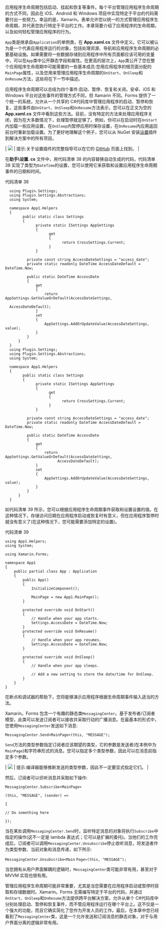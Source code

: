 应用程序生命周期包括启动、挂起和恢复等事件。每个平台管理应用程序生命周期的方式不同，因此在 iOS、Android 和 Windows 项目中实现特定于平台的代码需要付出一些努力。幸运的是，Xamarin。表单允许您以统一的方式管理应用程序生命周期，并代表您执行特定于平台的工作。本章简要介绍了应用程序的生命周期，以及如何轻松管理应用程序的行为。

`App`类是继承自`Application`的单例类，在 **App.xaml.cs** 文件中定义。它可以被认为是一个代表应用程序运行的对象，包括处理资源、导航和应用程序生命周期的必要基础设施。如果需要将一些数据存储到应用程序中所有页面都应该可用的变量中，可以在`App`类中公开静态字段和属性。在更高的层次上，`App`类公开了您在整个应用程序生命周期中可能需要的一些基本成员:您用应用程序的根页面分配的`MainPage`属性，以及您用来管理应用程序生命周期的`OnStart`、`OnSleep`和`OnResume`方法，这些将在下一节中描述。

应用程序生命周期可以总结为四个事件:启动、暂停、恢复和关闭。安卓、iOS 和 Windows 平台对这些事件的管理方式不同，但 Xamarin 不同。Forms 提供了一个统一的系统，允许从一个共享的 C#代码库中管理应用程序的启动、暂停和恢复。这些事件由`OnStart`、`OnSleep`和`OnResume`方法表示，您可以在正文为空的 **App.xaml.cs** 文件中看到这些方法。目前，没有特定的方法来处理应用程序关闭，因为在大多数情况下，处理暂停就足够了。例如，你可以在启动时在`OnStart`内加载一些应用设置，在`OnSleep`内暂停应用时保存设置，在`OnResume`内应用返回前台时重新加载设置。为了更好地理解这个例子，您可以从 NuGet 安装[设置](https://www.nuget.org/packages/Xam.Plugins.Settings/)插件到解决方案中的所有项目。

| ![](../Images/tip.png) | 提示:关于设置插件的完整指导可以在它的 [GitHub](https://github.com/jamesmontemagno/SettingsPlugin) 页面上找到。 |

在**助手\设置. cs** 文件中，用代码清单 38 的内容替换自动生成的代码，代码清单 38 实现了类型为`DateTime`的设置，您可以使用它来获取和设置应用程序生命周期事件的日期和时间。

代码清单 38

```
  using Plugin.Settings;
  using Plugin.Settings.Abstractions;
  using System;

  namespace App1.Helpers
  {
        public static class Settings
        {
              private static ISettings AppSettings
              {
                    get
                    {
                          return CrossSettings.Current;
                    }
              }

          private const string AccessDateSettings = "access_date";
          private static readonly DateTime AccessDateDefault = DateTime.Now;

          public static DateTime AccessDate
          {
              get
              {
                  return AppSettings.GetValueOrDefault(AccessDateSettings, 

  AccessDateDefault);
              }
              set
              {
                  AppSettings.AddOrUpdateValue(AccessDateSettings, value);
              }
          }
      }
  }
  using Plugin.Settings;
  using Plugin.Settings.Abstractions;
  using System;

  namespace App1.Helpers
  {
        public static class Settings
        {
              private static ISettings AppSettings
              {
                    get
                    {
                          return CrossSettings.Current;
                    }
              }

          private const string AccessDateSettings = "access_date";
          private static readonly DateTime AccessDateDefault = DateTime.Now;

          public static DateTime AccessDate
          {
              get
              {
                  return AppSettings.GetValueOrDefault(AccessDateSettings, 
                        AccessDateDefault);
              }
              set
              {
                  AppSettings.AddOrUpdateValue(AccessDateSettings, value);
              }
          }
      }
  }

```

如代码清单 39 所示，您可以根据应用程序生命周期事件获取和设置设置的值。在这种情况下，存储访问日期在应用程序启动或恢复时有意义，但在应用程序暂停时就没有意义了(在这种情况下，您可能需要添加特定的设置)。

代码清单 39

```
using App1.Helpers;
using System;

using Xamarin.Forms;

namespace App1
{
    public partial class App : Application
    {
        public App()
        {
            InitializeComponent();

            MainPage = new App1.MainPage();
        }

        protected override void OnStart()
        {
            // Handle when your app starts.
            Settings.AccessDate = DateTime.Now;
        }
        protected override void OnResume()
        {
            // Handle when your app resumes.
            Settings.AccessDate = DateTime.Now;
        }

        protected override void OnSleep()
        {
            // Handle when your app sleeps.

            // Add a new setting to store the date/time for OnSleep.
        }
    }
}

```

在断点和调试器的帮助下，您将能够演示应用程序根据生命周期事件输入适当的方法。

Xamarin。Forms 包含一个有趣的静态类`MessagingCenter`。基于发布者/订阅者模型，此类可以发送订阅者可以接收并采取行动的广播消息。在最基本的形式中，您使用`MessagingCenter`发送如下消息:

`MessagingCenter.Send<MainPage>(this, "MESSAGE");`

`Send`方法的类型参数指定订阅者应该期望的类型，它的参数是发送者(在本例中为`MainPage`)和字符串形式的消息。您可以指定多个类型参数，因此可以在消息前指定多个参数。

| ![](../Images/tip.png) | 提示:编译器能够推断发送的类型参数，因此不一定要显式指定它们。 |

然后，订阅者可以侦听消息并采取如下操作:

`MessagingCenter.Subscribe<MainPage>`

`(this, "MESSAGE", (sender) =>`

`{`

`// Do something here`

`});`

当在某处调用`MessagingCenter.Send`时，监听特定消息的对象将执行`Subscribe`中指定的操作(这不一定是 lambda 表达式；它可以是扩展的委托)。当他们的工作完成后，订阅者可以调用`MessagingCenter.Unsubscribe`停止收听消息，将发送者作为类型参数、当前对象和消息传递，如下所示:

`MessagingCenter.Unsubscribe<Main` `Page>(this, "MESSAGE");`

当您拥有从用户界面解耦的逻辑时，`MessagingCenter`类可能非常有用，甚至对于 MVVM 实现也很有用。

管理应用程序生命周期可能非常重要，尤其是当您需要在应用程序启动或暂停时获取和存储数据时。Xamarin。Forms 无需编写特定于平台的代码，并通过`OnStart`、`OnSleep`和`OnResume`方法提供跨平台解决方案，允许从单个 C#代码库中分别处理启动、暂停和恢复事件，而不管应用程序运行在哪个平台上。这不仅是一个强大的功能，而且它确实简化了您作为开发人员的工作。最后，在本章中您已经看到了`MessagingCenter`类，这是一个允许发送和订阅消息的静态对象，对于与用户界面分离的逻辑非常有用。